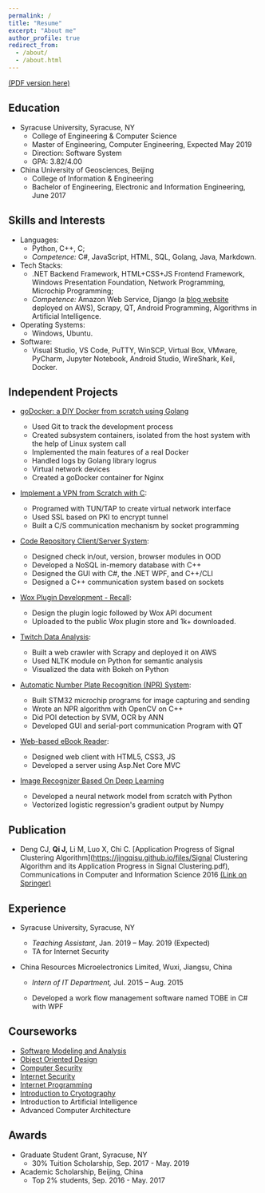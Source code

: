 ```yaml
---
permalink: /
title: "Resume"
excerpt: "About me"
author_profile: true
redirect_from: 
  - /about/
  - /about.html
---
```


[(PDF version here)](https://jingqisu.github.io/files/resume-JingQi.v2.0.pdf)
## Education

- Syracuse University, Syracuse, NY
  - College of Engineering & Computer Science
  - Master of Engineering, Computer Engineering, Expected May 2019
  - Direction: Software System
  - GPA: 3.82/4.00
- China University of Geosciences, Beijing
  - College of Information & Engineering
  - Bachelor of Engineering, Electronic and Information Engineering, June 2017

## Skills and Interests

- Languages:
  - Python, C++, C;
  - *Competence:* C#, JavaScript, HTML, SQL, Golang, Java, Markdown.
- Tech Stacks:
  - .NET Backend Framework, HTML+CSS+JS Frontend Framework, Windows Presentation Foundation, Network Programming, Microchip Programming;
  - *Competence:* Amazon Web Service, Django (a [blog website](http://18.216.116.220/) deployed on AWS), Scrapy, QT, Android Programming, Algorithms in Artificial Intelligence.
- Operating Systems:
  - Windows, Ubuntu.
- Software:
  - Visual Studio, VS Code, PuTTY, WinSCP, Virtual Box, VMware, PyCharm, Jupyter Notebook, Android Studio, WireShark, Keil, Docker.

## Independent Projects

- [goDocker: a DIY Docker from scratch using Golang](https://jingqisu.github.io/project/diy_docker_with_golang)
  - Used Git to track the development process
  - Created subsystem containers, isolated from the host system with the help of Linux system call
  - Implemented the main features of a real Docker
  - Handled logs by Golang library logrus
  - Virtual network devices
  - Created a goDocker container for Nginx 

- [Implement a VPN from Scratch with C](https://jingqisu.github.io/project/vpn_with_c_language):
  - Programed with TUN/TAP to create virtual network interface 
  - Used SSL based on PKI to encrypt tunnel 
  - Built a C/S communication mechanism by socket programming 

- [Code Repository Client/Server System](https://jingqisu.github.io/project/code_repository_client_server_system):
  - Designed check in/out, version, browser modules in OOD
  - Developed a NoSQL in-memory database with C++ 
  - Designed the GUI with C#, the .NET WPF, and C++/CLI
  - Designed a C++ communication system based on sockets

- [Wox Plugin Development - Recall](https://jingqisu.github.io/project/wox_plugin_development_recall):
  - Design the plugin logic followed by Wox API document
  - Uploaded to the public Wox plugin store and 1k+ downloaded. 

- [Twitch Data Analysis](https://jingqisu.github.io/project/twitch_data_analysis):
  - Built a web crawler with Scrapy and deployed it on AWS
  - Used NLTK module on Python for semantic analysis
  - Visualized the data with Bokeh on Python 

- [Automatic Number Plate Recognition (NPR) System](https://jingqisu.github.io/project/automatic_number_plate_recognition_system):
  - Built STM32 microchip programs for image capturing and sending
  - Wrote an NPR algorithm with OpenCV on C++ 
  - Did POI detection by SVM, OCR by ANN 
  - Developed GUI and serial-port communication Program with QT 

- [Web-based eBook Reader](https://jingqisu.github.io/project/ebook_reader):
  - Designed web client with HTML5, CSS3, JS 
  - Developed a server using Asp.Net Core MVC 

- [Image Recognizer Based On Deep Learning](https://jingqisu.github.io/project/image_recognizer_based_on_deep_learning)
  - Developed a neural network model from scratch with Python 
  - Vectorized logistic regression's gradient output by Numpy 

## Publication

- Deng CJ, **Qi J,** Li M, Luo X, Chi C. [Application Progress of Signal Clustering Algorithm](https://jingqisu.github.io/files/Signal Clustering Algorithm and its Application Progress in Signal Clustering.pdf), Communications in Computer and Information Science 2016 [(Link on Springer)](https://link.springer.com/chapter/10.1007/978-981-10-2053-7_20)

## Experience

* Syracuse University, Syracuse, NY
  * *Teaching Assistant*, Jan. 2019 – May. 2019 (Expected) 
  * TA for Internet Security

* China Resources Microelectronics Limited, Wuxi, Jiangsu, China

  * *Intern of IT Department,* Jul. 2015 – Aug. 2015

  * Developed a work flow management software named TOBE in C# with WPF

## Courseworks

- [Software Modeling and Analysis](https://ecs.syr.edu/faculty/fawcett/handouts/webpages/CSE681.htm)
- [Object Oriented Design](https://ecs.syr.edu/faculty/fawcett/handouts/webpages/CSE687.htm)
- [Computer Security](http://www.cis.syr.edu/~wedu/Teaching/InternetSecurity/)
- [Internet Security](http://www.cis.syr.edu/~wedu/Teaching/InternetSecurity/)
- [Internet Programming](https://ecs.syr.edu/faculty/fawcett/handouts/webpages/CSE686.htm)
- [Introduction to Cryotography](http://www.cis.syr.edu/courses/cis428/)
- Introduction to Artificial Intelligence
- Advanced Computer Architecture

## Awards

- Graduate Student Grant, Syracuse, NY
  - 30% Tuition Scholarship, Sep. 2017 - May. 2019
- Academic Scholarship, Beijing, China
  - Top 2% students, Sep. 2016 - May. 2017
